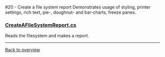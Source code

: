 ﻿#20 - Create a file system report
Demonstrates usage of styling, printer settings, rich text, pie-, doughnut- and bar-charts, freeze panes.

### [CreateAFileSystemReport.cs](CreateAFileSystemReport.cs)
Reads the filesystem and makes a report. 

---
[Back to overview](/SampleApp.Core/Readme.md)